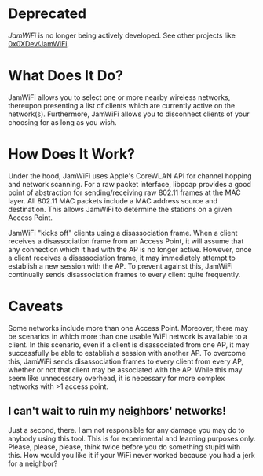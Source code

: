 Deprecated
==========

*JamWiFi* is no longer being actively developed. See other projects like [0x0XDev/JamWiFi](https://github.com/0x0XDev/JamWiFi).

What Does It Do?
================

JamWiFi allows you to select one or more nearby wireless networks, thereupon presenting a list of clients which are currently active on the network(s). Furthermore, JamWiFi allows you to disconnect clients of your choosing for as long as you wish.

How Does It Work?
=================

Under the hood, JamWiFi uses Apple's CoreWLAN API for channel hopping and network scanning. For a raw packet interface, libpcap provides a good point of abstraction for sending/receiving raw 802.11 frames at the MAC layer. All 802.11 MAC packets include a MAC address source and destination. This allows JamWiFi to determine the stations on a given Access Point.

JamWiFi "kicks off" clients using a disassociation frame. When a client receives a disassociation frame from an Access Point, it will assume that any connection which it had with the AP is no longer active. However, once a client receives a disassociation frame, it may immediately attempt to establish a new session with the AP. To prevent against this, JamWiFi continually sends disassociation frames to every client quite frequently.

Caveats
=======

Some networks include more than one Access Point. Moreover, there may be scenarios in which more than one usable WiFi network is available to a client. In this scenario, even if a client is disassociated from one AP, it may successfully be able to establish a session with another AP. To overcome this, JamWiFi sends disassociation frames to every client from every AP, whether or not that client may be associated with the AP. While this may seem like unnecessary overhead, it is necessary for more complex networks with >1 access point.

I can't wait to ruin my neighbors' networks!
--------------------------------------------

Just a second, there. I am not responsible for any damage you may do to anybody using this tool. This is for experimental and learning purposes only. Please, please, please, think twice before you do something stupid with this. How would you like it if your WiFi never worked because you had a jerk for a neighbor?
